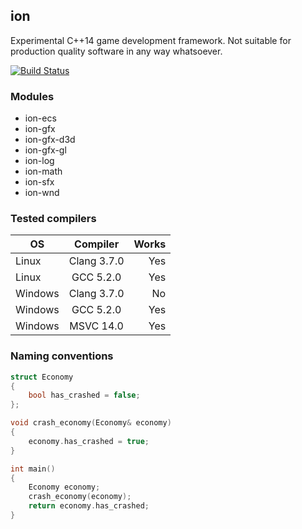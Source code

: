 ## ion
Experimental C++14 game development framework. Not suitable for production quality software in any way whatsoever.

[![Build Status](https://travis-ci.org/dvdbrink/ion.svg)](https://travis-ci.org/dvdbrink/ion)

### Modules
* ion-ecs
* ion-gfx
* ion-gfx-d3d
* ion-gfx-gl
* ion-log
* ion-math
* ion-sfx
* ion-wnd

### Tested compilers
| OS      | Compiler    | Works |
| ------- |:-----------:| -----:|
| Linux   | Clang 3.7.0 | Yes   |
| Linux   | GCC 5.2.0   | Yes   |
| Windows | Clang 3.7.0 | No    |
| Windows | GCC 5.2.0   | Yes   |
| Windows | MSVC 14.0   | Yes   |

### Naming conventions
```c++
struct Economy
{
	bool has_crashed = false;
};

void crash_economy(Economy& economy)
{
	economy.has_crashed = true;
}

int main()
{
	Economy economy;
	crash_economy(economy);
	return economy.has_crashed;
}
```